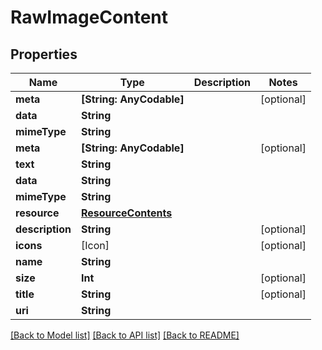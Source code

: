 # RawImageContent

## Properties
Name | Type | Description | Notes
------------ | ------------- | ------------- | -------------
**meta** | **[String: AnyCodable]** |  | [optional] 
**data** | **String** |  | 
**mimeType** | **String** |  | 
**meta** | **[String: AnyCodable]** |  | [optional] 
**text** | **String** |  | 
**data** | **String** |  | 
**mimeType** | **String** |  | 
**resource** | [**ResourceContents**](ResourceContents.md) |  | 
**description** | **String** |  | [optional] 
**icons** | [Icon] |  | [optional] 
**name** | **String** |  | 
**size** | **Int** |  | [optional] 
**title** | **String** |  | [optional] 
**uri** | **String** |  | 

[[Back to Model list]](../README.md#documentation-for-models) [[Back to API list]](../README.md#documentation-for-api-endpoints) [[Back to README]](../README.md)


